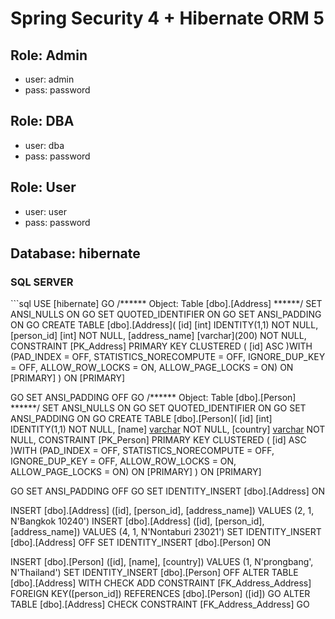 # Spring Security 4 + Hibernate ORM 5

<h2>Role: Admin</h2>
<ul>
<li>user: admin</li>
<li>pass: password</li>
</ul>

<h2>Role: DBA</h2>
<ul>
<li>user: dba</li>
<li>pass: password</li>
</ul>

<h2>Role: User</h2>
<ul>
<li>user: user</li>
<li>pass: password</li>
</ul>

<h2>Database: hibernate</h2>
<h3>SQL SERVER</h3>
```sql
USE [hibernate]
GO
/****** Object:  Table [dbo].[Address] ******/
SET ANSI_NULLS ON
GO
SET QUOTED_IDENTIFIER ON
GO
SET ANSI_PADDING ON
GO
CREATE TABLE [dbo].[Address](
	[id] [int] IDENTITY(1,1) NOT NULL,
	[person_id] [int] NOT NULL,
	[address_name] [varchar](200) NOT NULL,
 CONSTRAINT [PK_Address] PRIMARY KEY CLUSTERED 
(
	[id] ASC
)WITH (PAD_INDEX = OFF, STATISTICS_NORECOMPUTE = OFF, IGNORE_DUP_KEY = OFF, ALLOW_ROW_LOCKS = ON, ALLOW_PAGE_LOCKS = ON) ON [PRIMARY]
) ON [PRIMARY]

GO
SET ANSI_PADDING OFF
GO
/****** Object:  Table [dbo].[Person] ******/
SET ANSI_NULLS ON
GO
SET QUOTED_IDENTIFIER ON
GO
SET ANSI_PADDING ON
GO
CREATE TABLE [dbo].[Person](
	[id] [int] IDENTITY(1,1) NOT NULL,
	[name] [varchar](50) NOT NULL,
	[country] [varchar](50) NOT NULL,
 CONSTRAINT [PK_Person] PRIMARY KEY CLUSTERED 
(
	[id] ASC
)WITH (PAD_INDEX = OFF, STATISTICS_NORECOMPUTE = OFF, IGNORE_DUP_KEY = OFF, ALLOW_ROW_LOCKS = ON, ALLOW_PAGE_LOCKS = ON) ON [PRIMARY]
) ON [PRIMARY]

GO
SET ANSI_PADDING OFF
GO
SET IDENTITY_INSERT [dbo].[Address] ON 

INSERT [dbo].[Address] ([id], [person_id], [address_name]) VALUES (2, 1, N'Bangkok 10240')
INSERT [dbo].[Address] ([id], [person_id], [address_name]) VALUES (4, 1, N'Nontaburi 23021')
SET IDENTITY_INSERT [dbo].[Address] OFF
SET IDENTITY_INSERT [dbo].[Person] ON 

INSERT [dbo].[Person] ([id], [name], [country]) VALUES (1, N'prongbang', N'Thailand')
SET IDENTITY_INSERT [dbo].[Person] OFF
ALTER TABLE [dbo].[Address]  WITH CHECK ADD  CONSTRAINT [FK_Address_Address] FOREIGN KEY([person_id])
REFERENCES [dbo].[Person] ([id])
GO
ALTER TABLE [dbo].[Address] CHECK CONSTRAINT [FK_Address_Address]
GO

```
